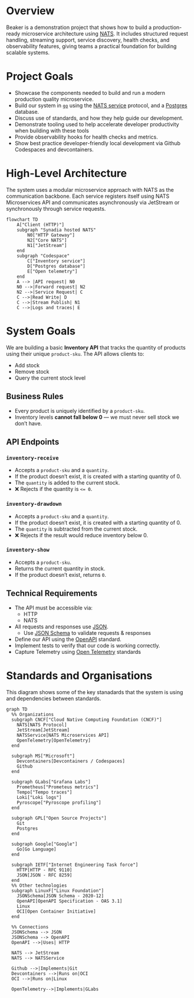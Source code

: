 # Overview

Beaker is a demonstration project that shows how to build a production-ready microservice architecture using [NATS](https://nats.io/). It includes structured request handling, streaming support, service discovery, health checks, and observability features, giving teams a practical foundation for building scalable systems.

# Project Goals

- Showcase the components needed to build and run a modern production quality microservice.
- Build our system in [`go`](https://go.dev/) using the [NATS service](https://docs.nats.io/using-nats/developer/services) protocol, and a [Postgres](https://www.postgresql.org/) database.
- Discuss use of standards, and how they help guide our development.
- Demonstrate tooling used to help accelerate developer productivity when building with these tools
- Provide observability hooks for health checks and metrics.
- Show best practice developer-friendly local development via Github Codespaces and devcontainers.


# High-Level Architecture

The system uses a modular microservice approach with NATS as the communication backbone. Each service registers itself using NATS Microservices API and communicates asynchronously via JetStream or synchronously through service requests.

```mermaid
flowchart TD
    A["Client (HTTP)"]
    subgraph "Synadia hosted NATS"
        N0["HTTP Gateway"]
        N2["Core NATS"]
        N1["JetStream"]
    end
    subgraph "Codespace"
        C["Inventory service"]
        D["Postgres database"]
        E["Open telemetry"]
    end
    A --> |API request| N0
    N0 -->|Forward request| N2
    N2 -->|Service Request| C
    C -->|Read Write| D
    C -->|Stream Publish| N1
    C -->|Logs and traces| E
```

#  System Goals

We are building a basic **Inventory API** that tracks the quantity of products using their unique `product-sku`. The API allows clients to:

- Add stock
- Remove stock
- Query the current stock level

##  Business Rules

- Every product is uniquely identified by a `product-sku`.
- Inventory levels **cannot fall below 0** — we must never sell stock we don’t have.


## API Endpoints

### `inventory-receive`

- Accepts a `product-sku` and a `quantity`.
- If the product doesn’t exist, it is created with a starting quantity of 0.
- The `quantity` is added to the current stock.
- ❌ Rejects if the quantity is `<= 0`.

### `inventory-drawdown`

- Accepts a `product-sku` and a `quantity`.
- If the product doesn’t exist, it is created with a starting quantity of 0.
- The `quantity` is subtracted from the current stock.
- ❌ Rejects if the result would reduce inventory below 0.

### `inventory-show`

- Accepts a `product-sku`.
- Returns the current quantity in stock.
- If the product doesn’t exist, returns `0`.


## Technical Requirements

- The API must be accessible via:
  - HTTP
  - NATS
- All requests and responses use [JSON](https://www.json.org/json-en.html).
  - Use [JSON Schema](https://json-schema.org/) to validate requests & responses
- Define our API using the [OpenAPI](https://www.openapis.org/) standard.
- Implement tests to verify that our code is working correctly.
- Capture Telemetry using [Open Telemetry](https://github.com/grafana/docker-otel-lgtm/) standards


# Standards and Organisations

This diagram shows some of the key stanadards that the system is using and dependencies between standards.

```mermaid
graph TD
  %% Organizations
  subgraph CNCF["Cloud Native Computing Foundation (CNCF)"]
    NATS[NATS Protocol]
    JetStream[JetStream]
    NATSService[NATS Microservices API]
    OpenTelemetry[OpenTelemetry]
  end

  subgraph MS["Microsoft"]
    Devcontainers[Devcontainers / Codespaces]
    Github
  end

  subgraph GLabs["Grafana Labs"]
    Prometheus["Prometeus metrics"]
    Tempo["Tempo traces"]
    Loki["Loki logs"]
    Pyroscope["Pyroscope profiling"]
  end

  subgraph GPL["Open Source Projects"]
    Git
    Postgres
  end

  subgraph Google["Google"]
    Go[Go Language]
  end

  subgraph IETF["Internet Engineering Task force"]
    HTTP[HTTP - RFC 9110]
    JSON[JSON - RFC 8259]
  end
  %% Other technologies
  subgraph LinuxF["Linux Foundation"]
    JSONSchema[JSON Schema - 2020-12]
    OpenAPI[OpenAPI Specification - OAS 3.1]
    Linux
    OCI[Open Container Initiative]
  end
  
  %% Connections
  JSONSchema --> JSON
  JSONSchema --> OpenAPI
  OpenAPI -->|Uses| HTTP

  NATS --> JetStream
  NATS --> NATSService
 
  Github -->|Implements|Git
  Devcontainers -->|Runs on|OCI
  OCI -->|Runs on|Linux

  OpenTelemetry-->|Implements|GLabs

```